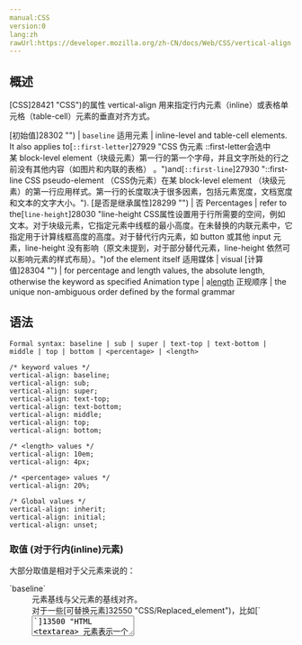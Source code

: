 ```yaml
---
manual:CSS
version:0
lang:zh
rawUrl:https://developer.mozilla.org/zh-CN/docs/Web/CSS/vertical-align
---
```





## 概述<a name="Summary"></a>


[CSS]28421 "CSS")的属性 vertical-align 用来指定行内元素（inline）或表格单元格（table-cell）元素的垂直对齐方式。


[初始值]28302 "") | `baseline` 
适用元素 | inline-level and table-cell elements. It also applies to[`::first-letter`]27929 "CSS 伪元素 ::first-letter会选中某 block-level element（块级元素）第一行的第一个字母，并且文字所处的行之前没有其他内容（如图片和内联的表格） 。")and[`::first-line`]27930 "::first-line CSS pseudo-element （CSS伪元素）在某 block-level element （块级元素）的第一行应用样式。第一行的长度取决于很多因素，包括元素宽度，文档宽度和文本的文字大小。"). 
[是否是继承属性]28299 "") | 否 
Percentages | refer to the[`line-height`]28030 "line-height CSS属性设置用于行所需要的空间，例如文本。对于块级元素，它指定元素中线框的最小高度。在未替换的内联元素中，它指定用于计算线框高度的高度。对于替代行内元素，如 button 或其他 input 元素，line-height 没有影响（原文未提到，对于部分替代元素，line-height 依然可以影响元素的样式布局）。")of the element itself 
适用媒体 | visual 
[计算值]28304 "") | for percentage and length values, the absolute length, otherwise the keyword as specified 
Animation type | a[length](%4561#Interpolation "Values of the <length> CSS data type are interpolated as real, floating-point numbers.") 
正规顺序 | the unique non-ambiguous order defined by the formal grammar 


## 语法<a name="Syntax"></a>

```
Formal syntax: baseline | sub | super | text-top | text-bottom | middle | top | bottom | <percentage> | <length>
```

```
/* keyword values */
vertical-align: baseline;
vertical-align: sub;
vertical-align: super;
vertical-align: text-top;
vertical-align: text-bottom;
vertical-align: middle;
vertical-align: top;
vertical-align: bottom;

/* <length> values */
vertical-align: 10em;
vertical-align: 4px;

/* <percentage> values */
vertical-align: 20%;

/* Global values */
vertical-align: inherit;
vertical-align: initial;
vertical-align: unset;
```

### 取值 (对于行内(inline)元素)<a name="取值_(对于行内(inline)元素)"></a>


大部分取值是相对于父元素来说的：

<dl><dt id=''>`baseline`</dt><dd>元素基线与父元素的基线对齐。</dd><dd>对于一些[可替换元素]32550 "CSS/Replaced_element")，比如[`<textarea>`]13500 "HTML <textarea> 元素表示一个多行纯文本编辑控件。")， HTML标准没有说明它的基线，这意味着对其使用这个关键字，各浏览器表现可能不一样。</dd><dt id=''>`sub`</dt><dd>元素基线与父元素的下标基线对齐。</dd><dt id=''>`super`</dt><dd>元素基线与父元素的上标基线对齐。</dd><dt id=''>`text-top`</dt><dd>元素顶端与父元素字体的顶端对齐。</dd><dt id=''>`text-bottom`</dt><dd>元素底端与父元素字体的底端对齐。</dd><dt id=''>`middle`</dt><dd>元素中垂线与父元素的基线加上小写x一半的高度值对齐。</dd><dt id=''>[`<length>`]23746 "是表示距离尺寸的一种css数据格式。它由一个 <number> 后紧随一个长度单位（px，em，pt，in，mm，...）组成。和任何 CSS 尺寸一样，数字和单位之间没有空格。<number> 0之后的长度单位是可选的。")</dt><dd>元素基线超过父元素的基线指定高度。可以取负值。</dd><dt id=''>[`<percentage>`]28123 "CSS 数据类型 <percentage> 表述一个百分比值。许多 CSS 属性 可以取百分比值，经常用以根据父对象来确定大小。Percentages are formed by a <number> immediately followed by the percentage sign %. Just as is the case with all other units in CSS, there isn't a space between the '%' and the number.")</dt><dd>同 &lt;length&gt; , 百分比相对于[`line-height`]28030 "line-height CSS属性设置用于行所需要的空间，例如文本。对于块级元素，它指定元素中线框的最小高度。在未替换的内联元素中，它指定用于计算线框高度的高度。对于替代行内元素，如 button 或其他 input 元素，line-height 没有影响（原文未提到，对于部分替代元素，line-height 依然可以影响元素的样式布局）。")。</dd></dl>

以下两个值是相对于整行来说的：

<dl><dt id=''>`top`</dt><dd>元素及其后代的顶端与整行的顶端对齐。</dd><dt id=''>`bottom`</dt><dd>元素及其后代的底端与整行的底端对齐。</dd></dl>

如果元素没有基线baseline，则以它的外边距的下边缘为基线。


### 取值 (对于table-cell元素)<a name="取值_(对于table-cell元素)"></a>
<dl><dt id=''>`baseline`(and`sub`,`super`,`text-top`,`text-bottom`,`<length>`, and`<percentage>`)</dt><dd>与同行单元格的基线对齐。</dd><dt id=''>`top`</dt><dd>单元格的内边距的上边缘与行的顶端对齐。</dd><dt id=''>`middle`</dt><dd>单元格垂直居中。</dd><dt id=''>`bottom`</dt><dd>单元格的内边距的下边缘与行的底端对齐。</dd></dl>

可以取负值。


### 形式化语法<a name="形式化语法"></a>


[How to read CSS syntax.]28682 "")


```
baseline | sub | super | text-top | text-bottom | middle | top | bottom | <percentage> | <length>
```

## 示例<a name="示例"></a>

### HTML 内容<a name="HTML_内容"></a>

```
<div>An <img src="https://mdn.mozillademos.org/files/12245/frame_image.svg" alt="link" width="32" height="32" /> image with a default alignment.</div>
<div>An <img class="top" src="https://mdn.mozillademos.org/files/12245/frame_image.svg" alt="link" width="32" height="32" /> image with a text-top alignment.</div> 
<div>An <img class="bottom" src="https://mdn.mozillademos.org/files/12245/frame_image.svg" alt="link" width="32" height="32" /> image with a text-bottom alignment.</div>
<div>An <img class="middle" src="https://mdn.mozillademos.org/files/12245/frame_image.svg" alt="link" width="32" height="32" /> image with a middle alignment.</div>
```

### CSS 内容<a name="CSS_内容"></a>

```
img.top { vertical-align: text-top; } 
img.bottom { vertical-align: text-bottom; } 
img.middle { vertical-align: middle; }
```

### Result<a name="Result"></a>


<iframe src='https://mdn.mozillademos.org/zh-CN/docs/Web/CSS/vertical-align$samples/示例?revision=1269631' width='null' height='null'></iframe>



## 规范<a name="Examples"></a>

Specification | Status | Comment 
 ---  |  ---  |  ---  | 
[CSS Transitions<br></br><small>vertical-align</small>]29205 "") | Working Draft | Defines`visibility`as animatable. 
[CSS Level 2 (Revision 1)<br></br><small>vertical-align</small>]32551 "") | Recommendation | Add the[`<length>`]23746 "是表示距离尺寸的一种css数据格式。它由一个 <number> 后紧随一个长度单位（px，em，pt，in，mm，...）组成。和任何 CSS 尺寸一样，数字和单位之间没有空格。<number> 0之后的长度单位是可选的。")value and allows it to be applied to element with a[`display`]27476 "display CSS属性指定用于元素的呈现框的类型。在 HTML 中，默认的 display 属性取决于 HTML 规范所描述的行为或浏览器/用户的默认样式表。在 XML中，其默认值为 inline。")type of`table-cell`. 
[CSS Level 1<br></br><small>vertical-align</small>]32552 "") | Recommendation | Initial definition. 


## 浏览器兼容性<a name="Browser_compatibility"></a>


**[We&#39;re converting our compatibility data into a machine-readable JSON format]3344 "")**. This compatibility table still uses the old format, because we haven&#39;t yet converted the data it contains.**[Find out how you can help!]3392 "")**


* 
* 

Feature | Chrome | Firefox (Gecko) | Internet Explorer | Opera | Safari 
Basic support | 1.0 | 1.0 (1.7 or earlier) | 4.0 | 4.0 | 1.0 (85) 




## 参见<a name="See_also"></a>

* [`line-height`]28030 "line-height CSS属性设置用于行所需要的空间，例如文本。对于块级元素，它指定元素中线框的最小高度。在未替换的内联元素中，它指定用于计算线框高度的高度。对于替代行内元素，如 button 或其他 input 元素，line-height 没有影响（原文未提到，对于部分替代元素，line-height 依然可以影响元素的样式布局）。"),[`text-align`]28209 "text-align CSS属性定义行内内容（例如文字）如何相对它的块父元素对齐。text-align 并不控制块元素自己的对齐，只控制它的行内内容的对齐。"),[`margin`]145 "margin属性为给定元素设置所有四个（上下左右）方向的外边距属性。这是四个外边距属性设置的简写。四个外边距属性设置分别是： margin-top， margin-right， margin-bottom 和 margin-left 。指定的外边距允许为负数。")
* [Understanding`vertical-align`, or &quot;How (Not) To Vertically Center Content&quot;]32553 "http://phrogz.net/css/vertical-align/index.html")
* [All You Need To Know About Vertical-Align]32554 "http://christopheraue.net/2014/03/05/vertical-align/")（翻译在http://mxd.tencent.com/vertical-align）



